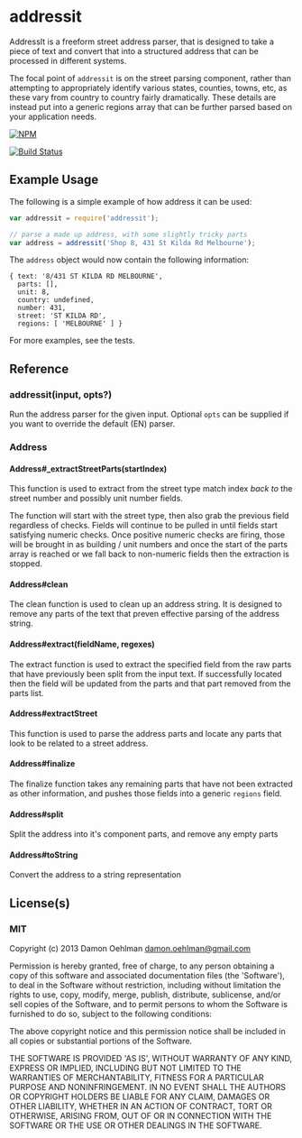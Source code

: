 # addressit

AddressIt is a freeform street address parser, that is designed to take a
piece of text and convert that into a structured address that can be
processed in different systems.

The focal point of `addressit` is on the street parsing component, rather
than attempting to appropriately identify various states, counties, towns,
etc, as these vary from country to country fairly dramatically. These
details are instead put into a generic regions array that can be further
parsed based on your application needs.


[![NPM](https://nodei.co/npm/addressit.png)](https://nodei.co/npm/addressit/)

[![Build Status](https://travis-ci.org/DamonOehlman/addressit.png?branch=master)](https://travis-ci.org/DamonOehlman/addressit)

## Example Usage

The following is a simple example of how address it can be used:

```js
var addressit = require('addressit');

// parse a made up address, with some slightly tricky parts
var address = addressit('Shop 8, 431 St Kilda Rd Melbourne');
```

The `address` object would now contain the following information:

```
{ text: '8/431 ST KILDA RD MELBOURNE',
  parts: [],
  unit: 8,
  country: undefined,
  number: 431,
  street: 'ST KILDA RD',
  regions: [ 'MELBOURNE' ] }
```

For more examples, see the tests.

## Reference

### addressit(input, opts?)

Run the address parser for the given input.  Optional `opts` can be
supplied if you want to override the default (EN) parser.

### Address

#### Address#_extractStreetParts(startIndex)

This function is used to extract from the street type match
index *back to* the street number and possibly unit number fields.

The function will start with the street type, then also grab the previous
field regardless of checks.  Fields will continue to be pulled in until
fields start satisfying numeric checks.  Once positive numeric checks are
firing, those will be brought in as building / unit numbers and once the
start of the parts array is reached or we fall back to non-numeric fields
then the extraction is stopped.

#### Address#clean

The clean function is used to clean up an address string.  It is designed
to remove any parts of the text that preven effective parsing of the
address string.

#### Address#extract(fieldName, regexes)

The extract function is used to extract the specified field from the raw
parts that have previously been split from the input text.  If successfully
located then the field will be updated from the parts and that part removed
from the parts list.

#### Address#extractStreet

This function is used to parse the address parts and locate any parts
that look to be related to a street address.

#### Address#finalize

The finalize function takes any remaining parts that have not been extracted
as other information, and pushes those fields into a generic `regions` field.

#### Address#split

Split the address into it's component parts, and remove any empty parts

#### Address#toString

Convert the address to a string representation

## License(s)

### MIT

Copyright (c) 2013 Damon Oehlman <damon.oehlman@gmail.com>

Permission is hereby granted, free of charge, to any person obtaining
a copy of this software and associated documentation files (the
'Software'), to deal in the Software without restriction, including
without limitation the rights to use, copy, modify, merge, publish,
distribute, sublicense, and/or sell copies of the Software, and to
permit persons to whom the Software is furnished to do so, subject to
the following conditions:

The above copyright notice and this permission notice shall be
included in all copies or substantial portions of the Software.

THE SOFTWARE IS PROVIDED 'AS IS', WITHOUT WARRANTY OF ANY KIND,
EXPRESS OR IMPLIED, INCLUDING BUT NOT LIMITED TO THE WARRANTIES OF
MERCHANTABILITY, FITNESS FOR A PARTICULAR PURPOSE AND NONINFRINGEMENT.
IN NO EVENT SHALL THE AUTHORS OR COPYRIGHT HOLDERS BE LIABLE FOR ANY
CLAIM, DAMAGES OR OTHER LIABILITY, WHETHER IN AN ACTION OF CONTRACT,
TORT OR OTHERWISE, ARISING FROM, OUT OF OR IN CONNECTION WITH THE
SOFTWARE OR THE USE OR OTHER DEALINGS IN THE SOFTWARE.
